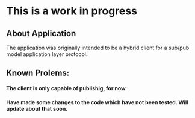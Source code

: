 # This is a work in progress
## About Application
The application was originally intended to be a hybrid client for a sub/pub model application layer protocol.

## Known Prolems:
#### The client is only capable of publishig, for now.
#### Have made some changes to the code which have not been tested. Will update about that soon.

